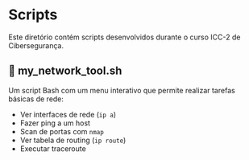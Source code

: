 # Scripts

Este diretório contém scripts desenvolvidos durante o curso ICC-2 de Cibersegurança.

## 📄 my_network_tool.sh

Um script Bash com um menu interativo que permite realizar tarefas básicas de rede:

- Ver interfaces de rede (`ip a`)
- Fazer ping a um host
- Scan de portas com `nmap`
- Ver tabela de routing (`ip route`)
- Executar traceroute
